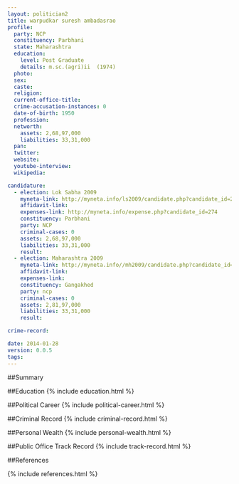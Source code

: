 ```yaml
---
layout: politician2
title: warpudkar suresh ambadasrao
profile: 
  party: NCP
  constituency: Parbhani
  state: Maharashtra
  education: 
    level: Post Graduate
    details: m.sc.(agri)ii  (1974)
  photo: 
  sex: 
  caste: 
  religion: 
  current-office-title: 
  crime-accusation-instances: 0
  date-of-birth: 1950
  profession: 
  networth: 
    assets: 2,68,97,000
    liabilities: 33,31,000
  pan: 
  twitter: 
  website: 
  youtube-interview: 
  wikipedia: 

candidature: 
  - election: Lok Sabha 2009
    myneta-link: http://myneta.info/ls2009/candidate.php?candidate_id=274
    affidavit-link: 
    expenses-link: http://myneta.info/expense.php?candidate_id=274
    constituency: Parbhani 
    party: NCP
    criminal-cases: 0
    assets: 2,68,97,000
    liabilities: 33,31,000
    result:  
  - election: Maharashtra 2009
    myneta-link: http://myneta.info//mh2009/candidate.php?candidate_id=1688
    affidavit-link: 
    expenses-link: 
    constituency: Gangakhed 
    party: ncp
    criminal-cases: 0
    assets: 2,81,97,000
    liabilities: 33,31,000
    result:  

crime-record: 

date: 2014-01-28
version: 0.0.5
tags: 
---
```

##Summary


##Education
{% include education.html %}


##Political Career
{% include political-career.html %}


##Criminal Record
{% include criminal-record.html %}


##Personal Wealth
{% include personal-wealth.html %}


##Public Office Track Record
{% include track-record.html %}


##References


{% include references.html %}